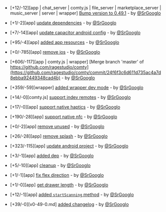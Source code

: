 * [+12/-12][app | chat_server | comty.js | file_server | marketplace_server | music_server | server | wrapper] [Bump version to 0.49.1](https://github.com/ragestudio/comty/commit/e6cc861d62a4428a44d5ffc20fd1b3406d68a682) - by [@SrGooglo](https://github.com/srgooglo)

* [+1/-2][app] [update dependencies](https://github.com/ragestudio/comty/commit/4f26ce0acdc8120c93a91a2c4f7128b9a18684d1) - by [@SrGooglo](https://github.com/srgooglo)

* [+7/-14][app] [update capacitor android config](https://github.com/ragestudio/comty/commit/b54d73b191e1a4c98f648b4d9f80b586ca5236f3) - by [@SrGooglo](https://github.com/srgooglo)

* [+95/-4][app] [added app resources](https://github.com/ragestudio/comty/commit/d88a9437679fe2bd49c205c4f6d5a41a69bc68d7) - by [@SrGooglo](https://github.com/srgooglo)

* [+0/-785][app] [remove ios](https://github.com/ragestudio/comty/commit/023d1222c9e68336b48a1564ad92c6404fd2826f) - by [@SrGooglo](https://github.com/srgooglo)

* [+606/-117][app | comty.js | wrapper] [Merge branch 'master' of https://github.com/ragestudio/comty](https://github.com/ragestudio/comty/commit/24f6f3c6d611d735ac4a7d8ebba92449348cad4b) - by [@SrGooglo](https://github.com/srgooglo)

* [+359/-59][wrapper] [added wrapper dev mode](https://github.com/ragestudio/comty/commit/622be38d2a2f926fc5ad899bd09b9a5fe4fa7eb2) - by [@SrGooglo](https://github.com/srgooglo)

* [+14/-0][comty.js] [support indev remotes](https://github.com/ragestudio/comty/commit/d9ae52c88a04fd76282282fba66ffec9f65974de) - by [@SrGooglo](https://github.com/srgooglo)

* [+17/-0][app] [support native haptics](https://github.com/ragestudio/comty/commit/4634691b31c44874391235aae75ebcd88877d57a) - by [@SrGooglo](https://github.com/srgooglo)

* [+190/-28][app] [support native nfc](https://github.com/ragestudio/comty/commit/5353780c67e193b1998e1bf7b3de1acb747a3029) - by [@SrGooglo](https://github.com/srgooglo)

* [+0/-2][app] [remove unused](https://github.com/ragestudio/comty/commit/2bd2d3a2746910cc1b45a6fa842e8b5b52db0a68) - by [@SrGooglo](https://github.com/srgooglo)

* [+26/-28][app] [remove splash](https://github.com/ragestudio/comty/commit/2fe9756506d64de6c19eb5adf08fed2b05983512) - by [@SrGooglo](https://github.com/srgooglo)

* [+323/-115][app] [update android project](https://github.com/ragestudio/comty/commit/2b09df34fd2964b2785924db7bd704029f33a295) - by [@SrGooglo](https://github.com/srgooglo)

* [+3/-1][app] [added dep](https://github.com/ragestudio/comty/commit/516dba12099ed7bb3f55340348654b614cba28cd) - by [@SrGooglo](https://github.com/srgooglo)

* [+5/-10][app] [cleanup](https://github.com/ragestudio/comty/commit/ba0521b0e1ed63ec664a3801bcb43fe551ed96f3) - by [@SrGooglo](https://github.com/srgooglo)

* [+1/-1][app] [fix flex direction](https://github.com/ragestudio/comty/commit/ef05db623dfa017e8264f37376e7eb50e7400874) - by [@SrGooglo](https://github.com/srgooglo)

* [+1/-0][app] [get drawer length](https://github.com/ragestudio/comty/commit/c30e68f27d5a57e36000c4a84b96542b3feaa9ea) - by [@SrGooglo](https://github.com/srgooglo)

* [+12/-1][app] [added `startScanning` method](https://github.com/ragestudio/comty/commit/0be9adf117732edc565ce12b3e7f9925f17f2eca) - by [@SrGooglo](https://github.com/srgooglo)

* [+39/-0][v0-49-0.md] [added changelog](https://github.com/ragestudio/comty/commit/3a1127ef9e19a930b0296a7aa3f7548fcc2ccc08) - by [@SrGooglo](https://github.com/srgooglo)